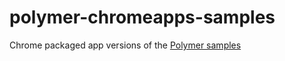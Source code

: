 polymer-chromeapps-samples
==========================

Chrome packaged app versions of the [Polymer samples](https://github.com/Polymer/projects/tree/master/)
